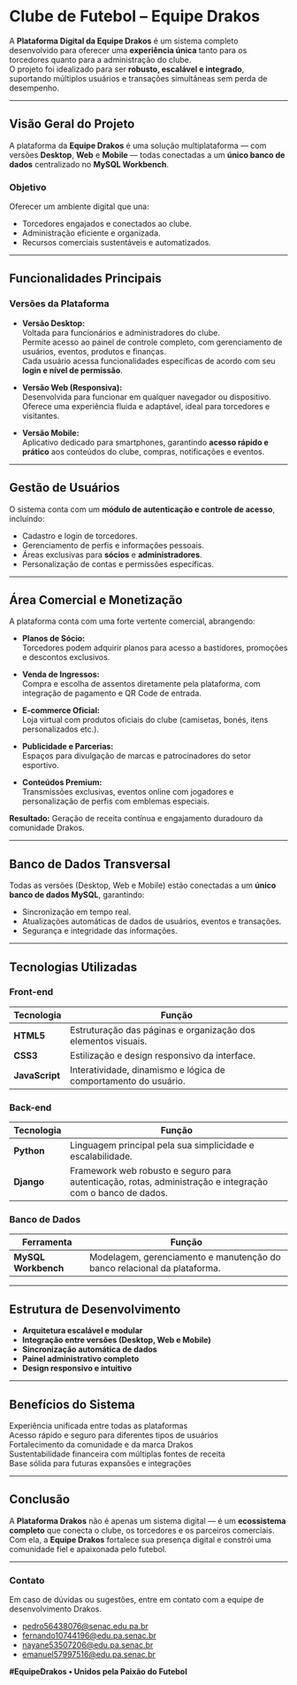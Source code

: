 # Clube de Futebol – Equipe Drakos

A **Plataforma Digital da Equipe Drakos** é um sistema completo desenvolvido para oferecer uma **experiência única** tanto para os torcedores quanto para a administração do clube.  
O projeto foi idealizado para ser **robusto, escalável e integrado**, suportando múltiplos usuários e transações simultâneas sem perda de desempenho.

---

## Visão Geral do Projeto

A plataforma da **Equipe Drakos** é uma solução multiplataforma — com versões **Desktop**, **Web** e **Mobile** — todas conectadas a um **único banco de dados** centralizado no **MySQL Workbench**.

### Objetivo
Oferecer um ambiente digital que una:
- Torcedores engajados e conectados ao clube.
- Administração eficiente e organizada.
- Recursos comerciais sustentáveis e automatizados.

---

## Funcionalidades Principais

###  Versões da Plataforma

- **Versão Desktop:**  
  Voltada para funcionários e administradores do clube.  
  Permite acesso ao painel de controle completo, com gerenciamento de usuários, eventos, produtos e finanças.  
  Cada usuário acessa funcionalidades específicas de acordo com seu **login e nível de permissão**.

- **Versão Web (Responsiva):**  
  Desenvolvida para funcionar em qualquer navegador ou dispositivo.  
  Oferece uma experiência fluida e adaptável, ideal para torcedores e visitantes.

- **Versão Mobile:**  
  Aplicativo dedicado para smartphones, garantindo **acesso rápido e prático** aos conteúdos do clube, compras, notificações e eventos.

---

## Gestão de Usuários

O sistema conta com um **módulo de autenticação e controle de acesso**, incluindo:
- Cadastro e login de torcedores.  
- Gerenciamento de perfis e informações pessoais.  
- Áreas exclusivas para **sócios** e **administradores**.  
- Personalização de contas e permissões específicas.

---

## Área Comercial e Monetização

A plataforma conta com uma forte vertente comercial, abrangendo:

- **Planos de Sócio:**  
  Torcedores podem adquirir planos para acesso a bastidores, promoções e descontos exclusivos.  

- **Venda de Ingressos:**  
  Compra e escolha de assentos diretamente pela plataforma, com integração de pagamento e QR Code de entrada.

- **E-commerce Oficial:**  
  Loja virtual com produtos oficiais do clube (camisetas, bonés, itens personalizados etc.).  

- **Publicidade e Parcerias:**  
  Espaços para divulgação de marcas e patrocinadores do setor esportivo.  

- **Conteúdos Premium:**  
  Transmissões exclusivas, eventos online com jogadores e personalização de perfis com emblemas especiais.

**Resultado:** Geração de receita contínua e engajamento duradouro da comunidade Drakos.

---

## Banco de Dados Transversal

Todas as versões (Desktop, Web e Mobile) estão conectadas a um **único banco de dados MySQL**, garantindo:
- Sincronização em tempo real.  
- Atualizações automáticas de dados de usuários, eventos e transações.  
- Segurança e integridade das informações.

---

## Tecnologias Utilizadas

### Front-end
| Tecnologia | Função |
|-------------|--------|
| **HTML5** | Estruturação das páginas e organização dos elementos visuais. |
| **CSS3** | Estilização e design responsivo da interface. |
| **JavaScript** | Interatividade, dinamismo e lógica de comportamento do usuário. |

### Back-end
| Tecnologia | Função |
|-------------|--------|
| **Python** | Linguagem principal pela sua simplicidade e escalabilidade. |
| **Django** | Framework web robusto e seguro para autenticação, rotas, administração e integração com o banco de dados. |

### Banco de Dados
| Ferramenta | Função |
|-------------|--------|
| **MySQL Workbench** | Modelagem, gerenciamento e manutenção do banco relacional da plataforma. |

---

## Estrutura de Desenvolvimento

- **Arquitetura escalável e modular**
- **Integração entre versões (Desktop, Web e Mobile)**
- **Sincronização automática de dados**
- **Painel administrativo completo**
- **Design responsivo e intuitivo**

---

## Benefícios do Sistema

Experiência unificada entre todas as plataformas  
Acesso rápido e seguro para diferentes tipos de usuários  
Fortalecimento da comunidade e da marca Drakos  
Sustentabilidade financeira com múltiplas fontes de receita  
Base sólida para futuras expansões e integrações

---

## Conclusão

A **Plataforma Drakos** não é apenas um sistema digital — é um **ecossistema completo** que conecta o clube, os torcedores e os parceiros comerciais.  
Com ela, a **Equipe Drakos** fortalece sua presença digital e constrói uma comunidade fiel e apaixonada pelo futebol.

---

### Contato
Em caso de dúvidas ou sugestões, entre em contato com a equipe de desenvolvimento Drakos.
- pedro56438076@senac.edu.pa.br
- fernando10744196@edu.pa.senac.br
- nayane53507206@edu.pa.senac.br
- emanuel57997516@edu.pa.senac.br

**#EquipeDrakos • Unidos pela Paixão do Futebol**
